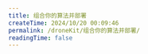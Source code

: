 ```yaml
---
title: 组合你的算法并部署
createTime: 2024/10/20 00:09:46
permalink: /droneKit/组合你的算法并部署/
readingTime: false
---
```

